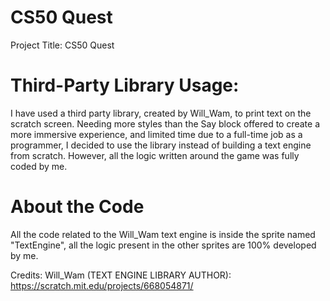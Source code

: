 
# CS50 Quest

Project Title: CS50 Quest

# Third-Party Library Usage:
I have used a third party library, created by Will_Wam, to print text on the scratch screen. Needing more styles than the Say block offered to create a more immersive experience, and limited time due to a full-time job as a programmer, I decided to use the library instead of building a text engine from scratch. However, all the logic written around the game was fully coded by me.

# About the Code
All the code related to the Will_Wam text engine is inside the sprite named "TextEngine", all the logic present in the other sprites are 100% developed by me.

Credits:
Will_Wam (TEXT ENGINE LIBRARY AUTHOR): https://scratch.mit.edu/projects/668054871/
